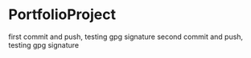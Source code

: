 # PortfolioProject
first commit and push, testing gpg signature
second commit and push, testing gpg signature
